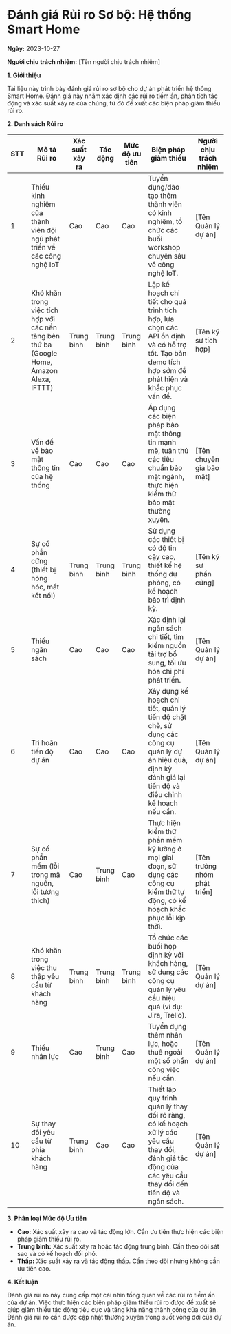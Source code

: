 # Đánh giá Rủi ro Sơ bộ: Hệ thống Smart Home

**Ngày:** 2023-10-27

**Người chịu trách nhiệm:** [Tên người chịu trách nhiệm]


**1. Giới thiệu**

Tài liệu này trình bày đánh giá rủi ro sơ bộ cho dự án phát triển hệ thống Smart Home.  Đánh giá này nhằm xác định các rủi ro tiềm ẩn, phân tích tác động và xác suất xảy ra của chúng, từ đó đề xuất các biện pháp giảm thiểu rủi ro.

**2. Danh sách Rủi ro**

| STT | Mô tả Rủi ro | Xác suất xảy ra | Tác động | Mức độ ưu tiên | Biện pháp giảm thiểu | Người chịu trách nhiệm |
|---|---|---|---|---|---|---|
| 1 | Thiếu kinh nghiệm của thành viên đội ngũ phát triển về các công nghệ IoT | Cao | Cao | Cao | Tuyển dụng/đào tạo thêm thành viên có kinh nghiệm, tổ chức các buổi workshop chuyên sâu về công nghệ IoT. | [Tên Quản lý dự án] |
| 2 | Khó khăn trong việc tích hợp với các nền tảng bên thứ ba (Google Home, Amazon Alexa, IFTTT) | Trung bình | Trung bình | Trung bình | Lập kế hoạch chi tiết cho quá trình tích hợp, lựa chọn các API ổn định và có hỗ trợ tốt.  Tạo bản demo tích hợp sớm để phát hiện và khắc phục vấn đề. | [Tên kỹ sư tích hợp] |
| 3 | Vấn đề về bảo mật thông tin của hệ thống | Cao | Cao | Cao | Áp dụng các biện pháp bảo mật thông tin mạnh mẽ, tuân thủ các tiêu chuẩn bảo mật ngành, thực hiện kiểm thử bảo mật thường xuyên. | [Tên chuyên gia bảo mật] |
| 4 | Sự cố phần cứng (thiết bị hỏng hóc, mất kết nối) | Trung bình | Trung bình | Trung bình | Sử dụng các thiết bị có độ tin cậy cao, thiết kế hệ thống dự phòng, có kế hoạch bảo trì định kỳ. | [Tên kỹ sư phần cứng] |
| 5 | Thiếu ngân sách | Cao | Cao | Cao | Xác định lại ngân sách chi tiết, tìm kiếm nguồn tài trợ bổ sung, tối ưu hóa chi phí phát triển. | [Tên Quản lý dự án] |
| 6 | Trì hoãn tiến độ dự án | Cao | Cao | Cao | Xây dựng kế hoạch chi tiết, quản lý tiến độ chặt chẽ, sử dụng các công cụ quản lý dự án hiệu quả, định kỳ đánh giá lại tiến độ và điều chỉnh kế hoạch nếu cần. | [Tên Quản lý dự án] |
| 7 | Sự cố phần mềm (lỗi trong mã nguồn, lỗi tương thích) | Cao | Trung bình | Cao | Thực hiện kiểm thử phần mềm kỹ lưỡng ở mọi giai đoạn, sử dụng các công cụ kiểm thử tự động, có kế hoạch khắc phục lỗi kịp thời. | [Tên trưởng nhóm phát triển] |
| 8 | Khó khăn trong việc thu thập yêu cầu từ khách hàng | Trung bình | Trung bình | Trung bình | Tổ chức các buổi họp định kỳ với khách hàng, sử dụng các công cụ quản lý yêu cầu hiệu quả (ví dụ: Jira, Trello). | [Tên Quản lý dự án] |
| 9 | Thiếu nhân lực | Cao | Trung bình | Cao | Tuyển dụng thêm nhân lực, hoặc thuê ngoài một số phần công việc nếu cần. | [Tên Quản lý dự án] |
| 10 |  Sự thay đổi yêu cầu từ phía khách hàng | Trung bình | Cao | Cao |  Thiết lập quy trình quản lý thay đổi rõ ràng, có kế hoạch xử lý các yêu cầu thay đổi, đánh giá tác động của các yêu cầu thay đổi đến tiến độ và ngân sách. | [Tên Quản lý dự án] |


**3. Phân loại Mức độ Ưu tiên**

* **Cao:**  Xác suất xảy ra cao và tác động lớn.  Cần ưu tiên thực hiện các biện pháp giảm thiểu rủi ro.
* **Trung bình:** Xác suất xảy ra hoặc tác động trung bình.  Cần theo dõi sát sao và có kế hoạch đối phó.
* **Thấp:** Xác suất xảy ra và tác động thấp.  Cần theo dõi nhưng không cần ưu tiên cao.


**4. Kết luận**

Đánh giá rủi ro này cung cấp một cái nhìn tổng quan về các rủi ro tiềm ẩn của dự án.  Việc thực hiện các biện pháp giảm thiểu rủi ro được đề xuất sẽ giúp giảm thiểu tác động tiêu cực và tăng khả năng thành công của dự án.  Đánh giá rủi ro cần được cập nhật thường xuyên trong suốt vòng đời của dự án.